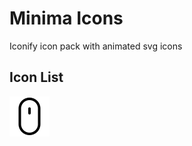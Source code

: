 # Minima Icons
Iconify icon pack with animated svg icons

## Icon List
![mouse-scroll](icons-animated/mouse-scroll.svg)
